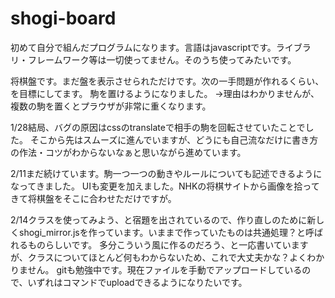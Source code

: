 # shogi-board
初めて自分で組んだプログラムになります。言語はjavascriptです。ライブラリ・フレームワーク等は一切使ってません。そのうち使ってみたいです。

将棋盤です。まだ盤を表示させられただけです。次の一手問題が作れるくらい、を目標にしてます。
駒を置けるようになりました。
→理由はわかりませんが、複数の駒を置くとプラウザが非常に重くなります。

1/28結局、バグの原因はcssのtranslateで相手の駒を回転させていたことでした。
そこから先はスムーズに進んでいますが、どうにも自己流なだけに書き方の作法・コツがわからないなぁと思いながら進めています。

2/11まだ続けています。駒一つ一つの動きやルールについても記述できるようになってきました。
UIも変更を加えました。NHKの将棋サイトから画像を拾ってきて将棋盤をそこに合わせただけですが。

2/14クラスを使ってみよう、と宿題を出されているので、作り直しのために新しくshogi_mirror.jsを作っています。いままで作っていたものは共通処理？と呼ばれるものらしいです。
多分こういう風に作るのだろう、と一応書いていますが、クラスについてほとんど何もわからないため、これで大丈夫かな？よくわかりません。
gitも勉強中です。現在ファイルを手動でアップロードしているので、いずれはコマンドでuploadできるようになりたいです。
